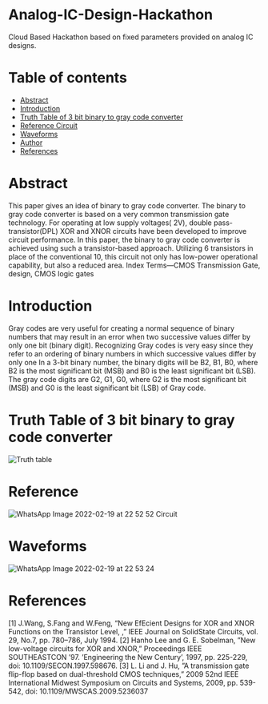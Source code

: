 # Analog-IC-Design-Hackathon
Cloud Based Hackathon based on fixed parameters provided on analog IC designs.
# Table of contents
- [Abstract](https://github.com/PushpalDas/blob/main.Abstract)
- [Introduction](https://github.com/PushpalDas/blob/main/README.md#introdution)
- [Truth Table of 3 bit binary to gray code converter](https://github.com/PushpalDas/blob/main/README.md#Truth-Table-of-3-bit-binary-to-gray-code-converter) 
- [Reference Circuit](https://github.com/PushpalDas/blob/main/README.md#Reference-Circuit)
- [Waveforms](https://github.com/PushpalDas/blob/main/README.md#Waveforms)
- [Author](https://github.com/PushpalDas/blob/main/README.md#Author)
- [References](https://github.com/PushpalDas/blob/main/README.md#References)
# Abstract 
This paper gives an idea of binary to gray code
converter. The binary to gray code converter is based on a
very common transmission gate technology. For operating at
low supply voltages( 2V), double pass-transistor(DPL) XOR
and XNOR circuits have been developed to improve circuit
performance. In this paper, the binary to gray code converter
is achieved using such a transistor-based approach. Utilizing 6
transistors in place of the conventional 10, this circuit not only
has low-power operational capability, but also a reduced area.
Index Terms—CMOS Transmission Gate, design, CMOS logic
gates

# Introduction 
Gray codes are very useful for creating a normal sequence
of binary numbers that may result in an error when two successive values differ by only one bit (binary digit). Recognizing
Gray codes is very easy since they refer to an ordering of
binary numbers in which successive values differ by only one
In a 3-bit binary number, the binary digits will be B2, B1,
B0, where B2 is the most significant bit (MSB) and B0 is the
least significant bit (LSB). The gray code digits are G2, G1,
G0, where G2 is the most significant bit (MSB) and G0 is the
least significant bit (LSB) of Gray code.

# Truth Table of 3 bit binary to gray code converter
![Truth table](https://user-images.githubusercontent.com/90308885/155962120-6d318271-cd8b-4a9b-a2fd-6daba497a411.png)

# Reference
![WhatsApp Image 2022-02-19 at 22 52 52](https://user-images.githubusercontent.com/90308885/155963005-f3328bc7-3ef8-401e-9e51-3cb5ea0df0df.jpeg)
 Circuit 

# Waveforms
![WhatsApp Image 2022-02-19 at 22 53 24](https://user-images.githubusercontent.com/90308885/155963128-9e137ebd-4ea5-4f62-abbd-13f0e049877e.jpeg)

# References
[1] J.Wang, S.Fang and W.Feng, “New EfEcient Designs for XOR and XNOR Functions on the Transistor Level, ,” IEEE Journal on SolidState Circuits, vol. 29, No.7, pp. 780–786, July 1994.
[2] Hanho Lee and G. E. Sobelman, ”New low-voltage circuits for XOR and XNOR,” Proceedings IEEE SOUTHEASTCON ’97. ’Engineering the New Century’, 1997, pp. 225-229, doi: 10.1109/SECON.1997.598676.
[3] L. Li and J. Hu, ”A transmission gate flip-flop based on dual-threshold CMOS techniques,” 2009 52nd IEEE International Midwest Symposium on Circuits and Systems, 2009, pp. 539-542, doi: 10.1109/MWSCAS.2009.5236037
